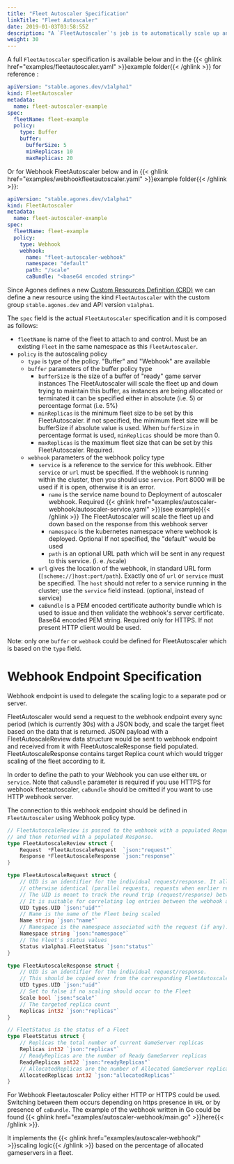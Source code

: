 ```yaml
---
title: "Fleet Autoscaler Specification"
linkTitle: "Fleet Autoscaler"
date: 2019-01-03T03:58:55Z
description: "A `FleetAutoscaler`'s job is to automatically scale up and down a `Fleet` in response to demand."
weight: 30
---
```


A full `FleetAutoscaler` specification is available below and in the 
{{< ghlink href="examples/fleetautoscaler.yaml" >}}example folder{{< /ghlink >}} for reference :

```yaml
apiVersion: "stable.agones.dev/v1alpha1"
kind: FleetAutoscaler
metadata:
  name: fleet-autoscaler-example
spec:
  fleetName: fleet-example
  policy:
    type: Buffer
    buffer:
      bufferSize: 5
      minReplicas: 10
      maxReplicas: 20
```

Or for Webhook FleetAutoscaler below and in {{< ghlink href="examples/webhookfleetautoscaler.yaml" >}}example folder{{< /ghlink >}}:

```yaml
apiVersion: "stable.agones.dev/v1alpha1"
kind: FleetAutoscaler
metadata:
  name: fleet-autoscaler-example
spec:
  fleetName: fleet-example
  policy:
    type: Webhook
    webhook:
      name: "fleet-autoscaler-webhook"
      namespace: "default"
      path: "/scale"
      caBundle: "<base64 encoded string>"
```

Since Agones defines a new 
[Custom Resources Definition (CRD)](https://kubernetes.io/docs/concepts/api-extension/custom-resources/) 
we can define a new resource using the kind `FleetAutoscaler` with the custom group `stable.agones.dev` and API 
version `v1alpha1`.

The `spec` field is the actual `FleetAutoscaler` specification and it is composed as follows:

- `fleetName` is name of the fleet to attach to and control. Must be an existing `Fleet` in the same namespace
   as this `FleetAutoscaler`.
- `policy` is the autoscaling policy
  - `type` is type of the policy. "Buffer" and "Webhook" are available
  - `buffer` parameters of the buffer policy type
    - `bufferSize`  is the size of a buffer of "ready" game server instances
                    The FleetAutoscaler will scale the fleet up and down trying to maintain this buffer, 
                    as instances are being allocated or terminated
                    it can be specified either in absolute (i.e. 5) or percentage format (i.e. 5%)
    - `minReplicas` is the minimum fleet size to be set by this FleetAutoscaler. 
                    if not specified, the minimum fleet size will be bufferSize if absolute value is used.
                    When `bufferSize` in percentage format is used, `minReplicas` should be more than 0.
    - `maxReplicas` is the maximum fleet size that can be set by this FleetAutoscaler. Required. 
  - `webhook` parameters of the webhook policy type
    - `service` is a reference to the service for this webhook. Either `service` or `url` must be specified. If the webhook is running within the cluster, then you should use `service`. Port 8000 will be used if it is open, otherwise it is an error.
      - `name`  is the service name bound to Deployment of autoscaler webhook. Required {{< ghlink href="examples/autoscaler-webhook/autoscaler-service.yaml" >}}(see example){{< /ghlink >}}
                      The FleetAutoscaler will scale the fleet up and down based on the response from this webhook server
      - `namespace` is the kubernetes namespace where webhook is deployed. Optional
                      If not specified, the "default" would be used
      - `path` is an optional URL path which will be sent in any request to this service. (i. e. /scale)
    - `url` gives the location of the webhook, in standard URL form (`[scheme://]host:port/path`). Exactly one of `url` or `service` must be specified. The `host` should not refer to a service running in the cluster; use the `service` field instead.  (optional, instead of service)
    - `caBundle` is a PEM encoded certificate authority bundle which is used to issue and then validate the webhook's server certificate. Base64 encoded PEM string. Required only for HTTPS. If not present HTTP client would be used.

Note: only one `buffer` or `webhook` could be defined for FleetAutoscaler which is based on the `type` field.

# Webhook Endpoint Specification

Webhook endpoint is used to delegate the scaling logic to a separate pod or server.

FleetAutoscaler would send a request to the webhook endpoint every sync period (which is currently 30s) with a JSON body, and scale the target fleet based on the data that is returned.
JSON payload with a FleetAutoscaleReview data structure would be sent to webhook endpoint and received from it with FleetAutoscaleResponse field populated. FleetAutoscaleResponse contains target Replica count which would trigger scaling of the fleet according to it.

In order to define the path to your Webhook you can use either `URL` or `service`. Note that `caBundle` parameter is required if you use HTTPS for webhook fleetautoscaler, `caBundle` should be omitted if you want to use HTTP webhook server.

The connection to this webhook endpoint should be defined in `FleetAutoscaler` using Webhook policy type.

```go
// FleetAutoscaleReview is passed to the webhook with a populated Request value,
// and then returned with a populated Response.
type FleetAutoscaleReview struct {
	Request  *FleetAutoscaleRequest  `json:"request"`
	Response *FleetAutoscaleResponse `json:"response"`
}

type FleetAutoscaleRequest struct {
	// UID is an identifier for the individual request/response. It allows us to distinguish instances of requests which are
	// otherwise identical (parallel requests, requests when earlier requests did not modify etc)
	// The UID is meant to track the round trip (request/response) between the Autoscaler and the WebHook, not the user request.
	// It is suitable for correlating log entries between the webhook and apiserver, for either auditing or debugging.
	UID types.UID `json:"uid""`
	// Name is the name of the Fleet being scaled
	Name string `json:"name"`
	// Namespace is the namespace associated with the request (if any).
	Namespace string `json:"namespace"`
	// The Fleet's status values
	Status v1alpha1.FleetStatus `json:"status"`
}

type FleetAutoscaleResponse struct {
	// UID is an identifier for the individual request/response.
	// This should be copied over from the corresponding FleetAutoscaleRequest.
	UID types.UID `json:"uid"`
	// Set to false if no scaling should occur to the Fleet
	Scale bool `json:"scale"`
	// The targeted replica count
	Replicas int32 `json:"replicas"`
}

// FleetStatus is the status of a Fleet
type FleetStatus struct {
	// Replicas the total number of current GameServer replicas
	Replicas int32 `json:"replicas"`
	// ReadyReplicas are the number of Ready GameServer replicas
	ReadyReplicas int32 `json:"readyReplicas"`
	// AllocatedReplicas are the number of Allocated GameServer replicas
	AllocatedReplicas int32 `json:"allocatedReplicas"`
}
```

For Webhook Fleetautoscaler Policy either HTTP or HTTPS could be used. Switching between them occurs depending on https presence in `URL` or by presence of `caBundle`.
The example of the webhook written in Go could be found {{< ghlink href="examples/autoscaler-webhook/main.go" >}}here{{< /ghlink >}}.

It implements the {{< ghlink href="examples/autoscaler-webhook/" >}}scaling logic{{< /ghlink >}} based on the percentage of allocated gameservers in a fleet.

